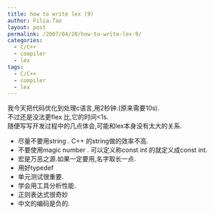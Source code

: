 ```yaml
---
title: how to write lex (9)
author: Filia.Tao
layout: post
permalink: /2007/04/20/how-to-write-lex-9/
categories:
  - C/C++
  - compiler
  - lex
tags:
  - C/C++
  - compiler
  - lex
---
```

我今天把代码优化到处理c语言,用2秒钟.(原来需要10s).  
不过还是没法更flex 比,它的时间<1s.  
随便写写开发过程中的几点体会,可能和lex本身没有太大的关系.

  * 尽量不要用string . C++ 的string做的效率不高.
  * 不要使用magic number . 可以定义称const int 的就定义成const int.
  * 宏是万恶之源.如果一定要用,名字取长一点.
  * 用好typedef
  * 单元测试很重要.
  * 学会用工具分析性能.
  * 正则表达式很奇妙
  * 中文的编码是负的.
